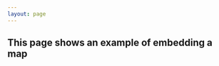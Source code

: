 ```yaml
---
layout: page
---
```

## This page shows an example of embedding a map

<script src="https://embed.github.com/view/geojson/wikihydra/jekyll-wiki-now/gh-pages/data/example.geojson">&nbsp;</script>

